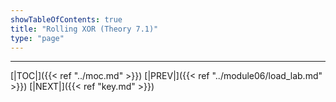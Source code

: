 ```yaml
---
showTableOfContents: true
title: "Rolling XOR (Theory 7.1)"
type: "page"
---
```




---
[|TOC|]({{< ref "../moc.md" >}})
[|PREV|]({{< ref "../module06/load_lab.md" >}})
[|NEXT|]({{< ref "key.md" >}})